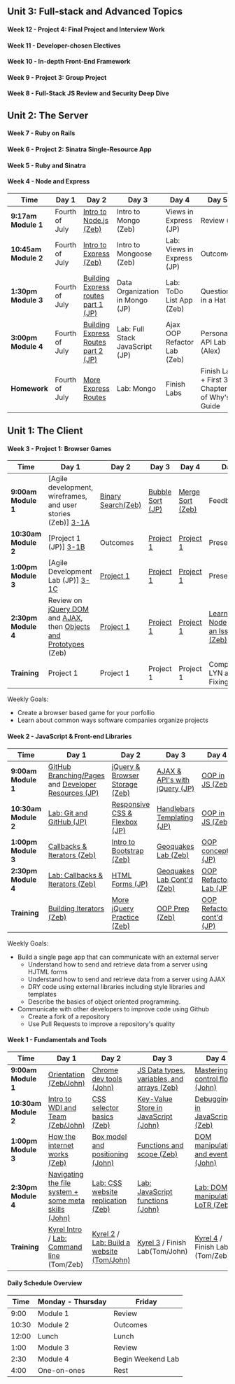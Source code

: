 ## Unit 3: Full-stack and Advanced Topics

#### Week 12 - Project 4: Final Project and Interview Work

#### Week 11 - Developer-chosen Electives

#### Week 10 - In-depth Front-End Framework

#### Week 9 - Project 3: Group Project

#### Week 8 - Full-Stack JS Review and Security Deep Dive

## Unit 2: The Server

#### Week 7 - Ruby on Rails
<!--
 Time | Day 1 |   Day 2   | Day 3   | Day 4 | Day  5  |
----- | -------- | --------------------------------                         | ------------------------------------                  | ------------------------------------     | ---------------------------------------   |
 **9:17am Module 1** | [Ruby Pair Exercises (Alex)][7-1A]  | [Intro to Rails (Alex)][7-2A] | [Asset Pipeline Poem (Ben)][7-3A] | [Auth (Ilias)][7-4A]  |[Review (Alex)][7-5A]               |
 **10:45am Module 2** | [OOP Wheel of Fortune (Alex)][7-1B]    | [Controllers and Routes (Alex)][7-2B] | [Rails Bog App (Ben)][7-3B] | [Auth Lab (Ilias)][7-4B]       | [Outcomes (Neda)][7-5B]    |
 **1:30pm Module 3** | [Rspec and TDD (Ilias)][7-1C]   |  [Layouts and Partials (Ben)][7-2C]| [Validations and Errors (Ilias)][7-3C] | [Many to Many (Ben)][7-4C] |  [ Questions in a Hat (Ilias)][7-5C]   |
**3:00pm Module 4** | [Rspec and TDD Lab (Ilias)][7-1D]     | [Rock n Rails (Ben)][7-2D] | [Validations and Errors Lab (Ilias)][7-3D] | [Many to Many (Ben)][7-4D] |  [Library App Weekend Lab (Annabelle)][7-5D]    |
**Homework** | Finish Labs |  Finish Labs | Finish Labs + [Video: How not to store passwords](https://www.youtube.com/watch?v=8ZtInClXe1Q) |  Finish Labs | [Library App Weekend Lab (Annabelle)][7-5E] |


[7-1A]:  https://github.com/sf-wdi-29/ruby-drills "Ruby Pair Exercises"
[7-1B]:  https://github.com/sf-wdi-29/wheel_of_fortune "OOP Wheel of Fortune" 
[7-1C]: https://github.com/sf-wdi-29/rspec "Rspec and TDD Lesson"
[7-1D]: https://github.com/sf-wdi-29/rspec "Rspec and TDD Lab"
[7-1E]: # "Finish Labs"

[7-2A]: https://github.com/sf-wdi-29/intro-to-rails "Intro to Rails"
[7-2B]: https://github.com/sf-wdi-29/rails-controllers-and-routes "Controllers & Routes"
[7-2C]: https://github.com/sf-wdi-29/rails-layouts-and-partials "Layouts & Partials"
[7-2D]: https://github.com/sf-wdi-29/rock-n-rails "Rock n Rails"
[7-2E]: https://github.com/sf-wdi-29/rock-n-rails "Rock n Rails"

[7-3A]: https://github.com/sf-wdi-29/asset-pipeline-poem "Asset Pipeline"
[7-3B]: https://github.com/sf-wdi-29/rails-bog-app "Bog App"
[7-3C]: https://github.com/sf-wdi-29/rails-validations-errors "Validations and Errors"
[7-3D]: https://github.com/sf-wdi-29/rails-validations-errors-lab "Validations and Errors Lab"
[7-3E]: # "Finish Labs"

[7-4A]: https://github.com/sf-wdi-29/rails-auth "Auth"
[7-4B]: https://github.com/sf-wdi-29/rails-auth "More Auth"
[7-4C]: https://github.com/sf-wdi-29/rails-many-to-many "Many to Many"
[7-4D]: https://github.com/sf-wdi-29/rails-many-to-many "Many to Many"
[7-4E]: # "Finish Labs"

[7-5A]: # "Review"
[7-5B]: # "Outcomes"
[7-5C]: https://github.com/sf-wdi-29/questions-in-a-hat/blob/master/week-07.md "Questions in a Hat"
[7-5D]: https://github.com/sf-wdi-29/library-app "Library App"
[7-5E]: https://github.com/sf-wdi-29/library-app "Library App"
-->

#### Week 6 - Project 2: Sinatra Single-Resource App
<!--
 Time | Day 1 |   Day 2   | Day 3   | Day 4 | Day  5  |
----- | -------- | --------------------------------                         | ------------------------------------                  | ------------------------------------     | ---------------------------------------   |
 **9:30am Module 1** | [Sinatra Relationships (Ben)][6-1A]  | [Username Generator (Ilias)][6-2A] | [Go Fish game (Alex)][6-3A] | Project 2  |      [Project 2 Presentations][6-5A]      |
 **10:45am Module 2** | Project 2    | Project 2  | Project 2  | Project 2      | Outcomes     |
 **1:30pm Module 3** |  Project 2    |   Project 2  |  Project 2   |  Project 2   | Project 2 Presentations  |
**3:00pm Module 4** |  Project 2     | Project 2   |  Project 2   | Project 2 |  Happy Hour   |
**Homework** | Homework | Homework | Homework | Homework |  [Rails for Zombies (spend ~2  hours)](http://railsforzombies.org/levels/1) |


[6-1A]: https://github.com/sf-wdi-29/sinatra-relationships-lab "Sinatra Relationships"
[6-2A]: https://github.com/sf-wdi-29/username-generator "Username Generator"
[6-3A]: https://github.com/sf-wdi-29/go-fish-card-game "Go Fish Game"
[6-5A]: https://github.com/sf-wdi-29/student-projects/blob/master/second-projects.md "second projects"


Extra Resources:

* [Deploy to Heroku](https://gist.github.com/awhit012/bd544c8c252434d1fe6fe01cbfa252d6)
* [Method Organization in Sinatra](https://github.com/sf-wdi-29/sinatra-helper-methods)
* [Debugging Ruby Applications](https://github.com/sf-wdi-29/debugging-ruby-applications)
* [Seeding a Sinatra App](https://github.com/sf-wdi-29/sinatra-app-seed/blob/master/readme.md)
* [Front-end Assets](https://github.com/sf-wdi-29/front-end-assets/blob/master/readme.md)


-->
#### Week 5 - Ruby and Sinatra
<!--
Time | Day 0 | Day 1 | Day 2 | Day 3 | Day 4
----| -------------------------------- | ------------------------------------ | ------------------------------------ | --------------------------------------- | -----------------------------------
**9:17am Module 1** | [Tune.ly][4-1A] | [Intro to Ruby (Zeb)][5-1A] | [OOP Ruby (JP)][5-2A] |  [ActiveRecord Models (JP)][5-3A]       | [Review (Alex)][5-4A]
**10:45am Module 2** | [Tune.ly][4-4B] |  [Intro to Ruby Lab (Zeb)][5-1B] | [OOP Ruby Lab (JP)][5-2B]   |    [ActiveRecord Models Lab (JP)][5-3B]     | Outcomes
**1:30pm Module 3** | [Tune.ly][4-4C] |  [Sinatra View Templating (JP)][5-1C]| [Data Modeling (Zeb)][5-2C] | [ActiveRecord (Zeb)][5-3C]       | [Questions in a Hat (Ilias)][5-4C]
**3:00pm Module 4** | [Tune.ly][4-4D] |[Sinatra Controllers + Routes (JP)][5-1D]  | [SQL (Zeb)][5-2D]   |     [ActiveRecord Lab](Zeb)[5-3D]  | [Sinatra Project][5-4D]
**Homework** | Tunely? | [Sinatra Code Study + Ruby Grandma Exercise ()][5-1E]  | [Carmen Sandiego Lab][5-2E]  | [Start Sinatra Project][5-3E]      | [Sinatra Project ][5-4E]

[4-4A]: https://github.com/sf-wdi-29/tunely "Tunely"
[4-4B]: https://github.com/sf-wdi-29/tunely "Tunely"
[4-4C]: https://github.com/sf-wdi-29/tunely "Tunely"
[4-4D]: https://github.com/sf-wdi-29/tunely "Tunely"
[4-4E]: https://github.com/sf-wdi-29/express-personal-api "Tunely"

[5-1A]: https://github.com/sf-wdi-29/intro-ruby "Intro to Ruby"
[5-1B]: https://github.com/sf-wdi-29/ruby-koans "Intro to Ruby Lab"
[5-1C]: https://github.com/sf-wdi-29/intro-sinatra "Sinatra Setup + Layouts & Templating"
[5-1D]: https://github.com/sf-wdi-29/sinatra-controllers-and-routes "Controllers & RESTful Routing"
[5-1E]: https://github.com/sf-wdi-29/deaf-grandma  "Sinatra Code Study + Ruby Grandma Exercise"

[5-2A]: https://github.com/sf-wdi-29/ruby-oop "Ruby OOP Lesson"
[5-2B]: https://github.com/sf-wdi-29/monkey-oop "Ruby OOP Lab"
[5-2C]: https://github.com/sf-wdi-29/data-modeling "Relational Data Modeling"
[5-2D]: https://github.com/sf-wdi-29/sql "SQL Select Lab"
[5-2E]: https://github.com/sf-wdi-29/sql-carmen-sandiego "SQL"

[5-3A]: https://github.com/sf-wdi-29/active-record-models "Building Models with ActiveRecord and Migrations"
[5-3B]: https://github.com/sf-wdi-29/modeling-tunr "Models and Migrations Lab"
[5-3C]: https://github.com/sf-wdi-29/active-record-methods-finders "ActiveRecord Methods and Finders"
[5-3D]: https://github.com/sf-wdi-29/active-record-pizza-lab "ActiveRecord Finders lab"
[5-3E]: https://github.com/sf-wdi-29/project-2 "Sinatra Project"

[5-4A]: # "Review"
[5-4B]: # "Outcomes"
[5-4C]: # "Questions in a Hat"
[5-4D]: #  "Weekend Sinatra app"
[5-4E]: #  "Weekend Sinatra app"
-->
#### Week 4 - Node and Express

Time | Day 1                                    | Day 2                                 | Day 3                                | Day 4                                    | Day 5
----- | --------------------------------         | ------------------------------------- | ------------------------------------ | ---------------------------------------- | -----------------------------------
**9:17am Module 1** | Fourth of July | [Intro to Node.js (Zeb)][4-1A] | Intro to Mongo (Zeb) | Views in Express (JP) | Review ()
**10:45am Module 2** | Fourth of July | [Intro to Express (Zeb)][4-1B] | Intro to Mongoose (Zeb) | Lab: Views in Express (JP) | Outcomes
**1:30pm Module 3** | Fourth of July | [Building Express routes part 1 (JP)][4-1C] | Data Organization in Mongo (JP) |Lab: ToDo List App (Zeb) | Questions in a Hat ()
**3:00pm Module 4** | Fourth of July | [Building Express Routes part 2 (JP)][4-1D] | Lab: Full Stack JavaScript (JP)|  Ajax OOP Refactor Lab (Zeb) | Personal API Lab (Alex)
**Homework** | Fourth of July | [More Express Routes][4-1E] | Lab: Mongo   |   Finish Labs | Finish Lab + First 3 Chapters of Why's Guide


[4-1A]: https://github.com/den-wdi-1/nodejs "Intro to Node.js"
[4-1B]: https://github.com/den-wdi-1/express "Intro to Express.js"
[4-1C]: https://github.com/den-wdi-1/express-routing-lesson "Building Express Routes part 1"
[4-1D]: https://github.com/den-wdi-1/express-routing-lab "Building Express Routes part 2"
[4-1E]: https://github.com/den-wdi-1/more-express-routes "More Express Routes"
<!--
[4-2A]: https://github.com/sf-wdi-29/mongo-intro "Intro to Node with Mongo"
[4-2B]: https://github.com/sf-wdi-29/intro-mongoose "Mongo-backed models with Mongoose"
[4-2C]: https://github.com/sf-wdi-29/mongo-structured-data "Data Organization in Mongo"
[4-2D]: https://github.com/sf-wdi-29/mongoose-books-app "Full Stack JavaScript Lab"
[4-2E]: #  "Connecting Express Routes to Mongo Lab"

[4-3A]: https://github.com/sf-wdi-29/express-views-lesson "Views in Express Lesson"
[4-3B]: https://github.com/sf-wdi-29/express-views-lab "Views in Express Lab"
[4-3C]: https://github.com/sf-wdi-29/test-driven-todo-api "Todo Lab, Part 1"
[4-3D]: https://github.com/sf-wdi-29/ajax-oop-refactor-lab "AJAX Lesson"
[4-3E]: # "Todo Lab, Part 2"

[4-5A]: # "Review"
[4-5B]: # "Outcomes"
[4-5C]: https://github.com/sf-wdi-29/questions-in-a-hat/blob/master/week-04.md "Questions in a Hat"
[4-5D]: # "Personal API Weekend Lab"
[4-5E]: http://poignant.guide/book/chapter-1 "Personal API Weekend Lab"

-->

## Unit 1: The Client

#### Week 3 - Project 1:  Browser Games

Time | Day 1                                      | Day 2                                | Day 3                                      | Day 4                                      | Day 5
----- |--------------------------------    | ------------------------------ | ---------------------------------  | ---------------------------------   | -----------------------------------
**9:00am Module 1** | [Agile development, wireframes, and user stories (Zeb)] [3-1A] | [Binary Search(Zeb)][3-2A]  | [Bubble Sort (JP)][3-3A] | [Merge Sort (Zeb)][3-4A] | Feedback
 **10:30am Module 2** | [Project 1 (JP)] [3-1B]| Outcomes | [Project 1][3-1B] | [Project 1][3-1B]| Presentations
**1:00pm Module 3** | [Agile Development Lab (JP)]  [3-1C]  | [Project 1][3-1B] | [Project 1][3-1B] | [Project 1][3-1B] |  Presentations
**2:30pm Module 4** | Review on [jQuery DOM][3-1D] and [AJAX][3-1E], then [Objects and Prototypes][3-1F] (Zeb)  |  [Project 1][3-1B]|  [Project 1][3-1B]|  [Project 1][3-1B]| [Learn you Node][3-5E] and [Fix an Issue (Zeb)][3-5F]
**Training** | Project 1 | Project 1 | Project 1 | Project 1 | Complete LYN and Fixing Issues

Weekly Goals:
* Create a browser based game for your porfollio
* Learn about common ways software companies organize projects

[3-1A]: https://github.com/den-wdi-1/software-development-best-practices "Agile development, wireframes, and user stories"
[3-1B]: https://github.com/den-wdi-1/project-1 "Project 1 Specs"
[3-1C]: https://github.com/den-wdi-1/agile-lab "Agile Lab"
[3-1D]: https://github.com/den-wdi-1/js-dom-jquery-first "jQuery DOM"
[3-1E]: https://github.com/den-wdi-1/api-intro-with-ajax "jQuery AJAX"
[3-1F]: https://github.com/den-wdi-1/js-prototypes-constructors "Objects and Prototypes"

[3-2A]: https://github.com/den-wdi-1/binary-search "Binary Search"
[3-2B]: # "Project 1"
[3-2C]: # "Project 1"
[3-2D]: # "Project 1"

[3-3A]: https://github.com/den-wdi-1/bubble-sort "Bubble Sort"
[3-3B]: # "Project 1"
[3-3C]: # "Project 1"
[3-3D]: # "Project 1"

[3-4A]: https://github.com/den-wdi-1/merge-sort "Merge Sort"
[3-4B]: # "Project 1"
[3-4C]: # "Outcomes"
[3-4D]: # "Project 1"

[3-5A]: # "Presentations"
[3-5B]: # "Presentations"
[3-5C]: # "Review"
[3-5D]: # "Happy Hour"
[3-5E]: https://github.com/workshopper/learnyounode "Learn you Node"
[3-5F]: https://github.com/den-wdi-1/create-an-issue-project1 "Fix an issue"

#### Week 2 - JavaScript & Front-end Libraries

Time |Day 1                                      | Day 2                                | Day 3                                      | Day 4                                      | Day 5
----- |--------------------------------           | ------------------------------------ | ------------------------------------       | ---------------------------------------    | -----------------------------------
 **9:00am Module 1** | [GitHub Branching/Pages][2-1A] and [Developer Resources (JP)][2-1B]                     |      [jQuery & Browser Storage (Zeb)][2-2A]                |  [AJAX & API's with jQuery (JP)][2-3A]       |      [OOP in JS (Zeb)][2-4A]     | [Questions in a Hat (JP)][2-5B]
 **10:30am Module 2** | [Lab: Git and GitHub (JP)][2-1C]                |   [Responsive CSS & Flexbox (JP)][2-2B]  |    [Handlebars Templating (JP)][2-3B]                     |    [OOP in JS (Zeb)][2-4B]    | Outcomes
**1:00pm Module 3** |[Callbacks & Iterators (Zeb)][2-1D]                          |   [Intro to Bootstrap (Zeb)][2-2C] |    [Geoquakes Lab (Zeb)][2-3C]     |        [OOP concepts (JP)][2-4C]     | Review (Zeb)
**2:30pm Module 4** | [Lab: Callbacks & Iterators (Zeb)][2-1F]                 |  [HTML Forms (JP)][2-2D]  | [Geoquakes Lab Cont'd (Zeb)][2-3D] |  [OOP Refactor Lab (JP)][2-4C]  | [Create an Issue (Zeb)][2-5C]|
**Training** |[Building Iterators (Zeb)][2-1F] | [More jQuery Practice (Zeb)][2-2E]   |  [OOP Prep (Zeb)][2-3E] | [OOP Refactor cont'd (JP)][2-4C] | [Weekend Lab: Fix an issue (Zeb)][2-5E]

Weekly Goals:
* Build a single page app that can communicate with an external server
	* Understand how to send and retrieve data from a server using HJTML forms
	* Understand how to send and retrieve data from a server using AJAX
	* DRY code using external libraries including style libraries and templates
	* Describe the basics of object oriented programming. 
* Communicate with other developers to improve code using Github
	* Create a fork of a repository
	* Use Pull Requests to improve a repository's quality 


[2-1A]: https://github.com/den-wdi-1/git-and-github "Git and GitHub Branching and Pages"
[2-1B]: https://github.com/den-wdi-1/developer-resources "Developer Resources"
[2-1C]: https://github.com/den-wdi-1/gh-lab "Git and GitHub lab"
[2-1D]: https://github.com/den-wdi-1/js-callbacks-iterators "Callbacks & Iterators"
[2-1E]: https://github.com/den-wdi-1/js-callbacks-iterators "Callbacks & Iterators Lab"
[2-1F]: https://github.com/den-wdi-1/js-building-iterators-lab "Building Iterators"

[2-2A]: https://github.com/den-wdi-1/jquery-and-browser-storage "jQuery and Browser Storage"
[2-2B]: https://github.com/den-wdi-1/css-responsive-design-and-flexbox  "Responsive CSS & Flexbox"
[2-2C]: https://github.com/den-wdi-1/bootstrap "Intro to Bootstrap"
[2-2D]: https://github.com/den-wdi-1/html-forms "HTML Forms"
[2-2E]: https://github.com/den-wdi-1/jquery-datepicker-lab "More jQuery Practice"

[2-3A]: https://github.com/den-wdi-1/ajax-with-jquery "AJAX & APIs with jQuery"
[2-3B]: https://github.com/den-wdi-1/handlebars "Handlebars Templating"
[2-3C]: https://github.com/den-wdi-1/geoquakes "Geoquakes Lab"
[2-3D]: https://github.com/den-wdi-1/geoquakes "Geoquakes Lab"
[2-3E]: https://www.youtube.com/watch?v=SS-9y0H3Si8 "OOP Prep"

[2-4A]: https://github.com/den-wdi-1/js-oop-flower-power "OOP Lesson"
[2-4B]: https://github.com/den-wdi-1/js-oop-flower-power "Flower Power OOP Lab"
[2-4C]: https://github.com/den-wdi-1/oop-concepts "OOP Concepts"
[2-4D]: # "OOP Concepts"
[2-4E]: # "OOP Refactor (cont'd)"

[2-5A]: # "Review"
[2-5B]: https://github.com/den-wdi-1/questions-in-a-hat/blob/master/week-02.md "Questions in a Hat"
[2-5C]: https://github.com/den-wdi-1/create-an-issue/ "Create an Issue"
[2-5E]: https://github.com/den-wdi-1/create-an-issue/blob/master/readme.md#this-weekends-assignment "Fix an Issue"

#### Week 1 - Fundamentals and Tools

 Time | Day 1 |                     Day 2                                       | Day 3                                                         | Day 4                                                | Day  5                                    |
----- | -------- | --------------------------------                         | ------------------------------------                  | ------------------------------------     | ---------------------------------------   |
 **9:00am Module 1** | [Orientation (Zeb/John)][1-1A] | [Chrome dev tools (John)][1-2A] | [JS Data types, variables, and arrays (Zeb)][1-3A] |  [Mastering control flow (John)][1-4A]  | Developer-Led Review  (Zeb)
 **10:30am Module 2** | [Intro to WDI and Team (Zeb/John)][1-1B] | [CSS selector basics (Zeb)][1-2B] | [Key-Value Store in JavaScript (John)][1-3B] | [Debugging in JavaScript (Zeb)][1-4B] | [Git and GitHub (JP)][1-5A]
 **1:00pm Module 3** | [How the internet works (Zeb)][1-1C] | [Box model and positioning (John)][1-2C] | [Functions and scope (Zeb)][1-3C] | [DOM manipulation and events (John)][1-4C] | [Consultant-Led Review (Zeb)][1-5B]
**2:30pm Module 4** | [Navigating the file system + some meta skills (John)][1-1D] | [Lab: CSS website replication (Zeb)][1-2D] | [Lab: JavaScript functions (John)][1-3D] | [Lab: DOM manipulation LoTR (Zeb)][1-4D] | [Lab: Tic-Tac-Toe (JP)][1-5C]      
**Training** | [Kyrel Intro][1-1E] / [Lab: Command line][1-1F] (Tom/Zeb) | [Kyrel 2][1-2E] / [Lab: Build a website (Tom/John)][1-2F] | [Kyrel 3][1-3E] / Finish Lab(Tom/John)  | [Kyrel 4][1-4E] / Finish Lab (Tom/Zeb) |  [Kyrel 5][1-5D] / Finish Lab  

[1-1A]: https://github.com/den-wdi-1/orientation "Orientation"
[1-1B]: https://github.com/den-wdi-1/Intro-to-WDI-and-team "Intro to WDI and Team"
[1-1C]: https://github.com/den-wdi-1/how-the-internet-works "How the Internet Works"
[1-1D]: https://github.com/den-wdi-1/terminal-basics-navigating-the-filesystem/ "Navigating the file system"
[1-1E]: https://github.com/den-wdi-1/kyrel "Kyrel 1"
[1-1F]: https://github.com/den-wdi-1/command-line-lab/ "Lab: Command Line"

[1-2A]: https://github.com/den-wdi-1/chrome-dev-tools "Chrome Dev Tools"
[1-2B]: https://github.com/den-wdi-1/css-selector-basics "CSS Selector Basics"
[1-2C]: https://github.com/den-wdi-1/css-box-model-and-positioning "Box Model and Positioning"
[1-2D]: https://github.com/den-wdi-1/m4-CSS-lab "Lab: CSS website replication"
[1-2E]: https://github.com/den-wdi-1/kyrel/blob/master/challenges/day2.md "Kyrel 2"
[1-2F]: https://github.com/den-wdi-1/build-a-website "Lab: Build a website"

[1-3A]: https://github.com/den-wdi-1/js-data-types "Data types, Variables and Arrays"
[1-3B]: https://github.com/den-wdi-1/js-objects "JavaScript Objects"
[1-3C]: https://github.com/den-wdi-1/js-functions-and-scope "Functions and Scope"
[1-3D]: https://github.com/den-wdi-1/js-functions-lab "Lab: JavaScript functions"
[1-3E]: https://github.com/den-wdi-1/kyrel/blob/master/challenges/day3.md "Kyrel 3"

[1-4A]: https://github.com/den-wdi-1/control-flow "Mastering Control Flow"
[1-4B]: https://github.com/den-wdi-1/debugging-javascript "Debugging in JS"
[1-4C]: https://github.com/den-wdi-1/dom-manipulation-and-events "DOM Manipulation & Events"
[1-4D]: https://github.com/den-wdi-1/dom-manipulation-lotr-lab "Lab: DOM Manipulation LoTR"
[1-4E]: https://github.com/den-wdi-1/kyrel/blob/master/challenges/day4.md "Kyrel 4"

[1-5A]: https://github.com/den-wdi-1/git-and-github "Git and GitHub"
[1-5B]: https://github.com/den-wdi-1/questions-in-a-hat/blob/master/week-01.md "questions in a hat"
[1-5C]: https://github.com/den-wdi-1/tic-tac-toe "Lab: Tic-Tac-Toe"
[1-5D]: https://github.com/den-wdi-1/kyrel/blob/master/challenges/day5.md "Kyrel 5"



#### Daily Schedule Overview

Time  | Monday - Thursday  | Friday
----- | ------------------ | -----  
9:00  | Module 1           | Review
10:30 | Module 2           | Outcomes
12:00 | Lunch              | Lunch
1:00  | Module 3           | Review
2:30  | Module 4           | Begin Weekend Lab
4:00  | One-on-ones        | Rest
